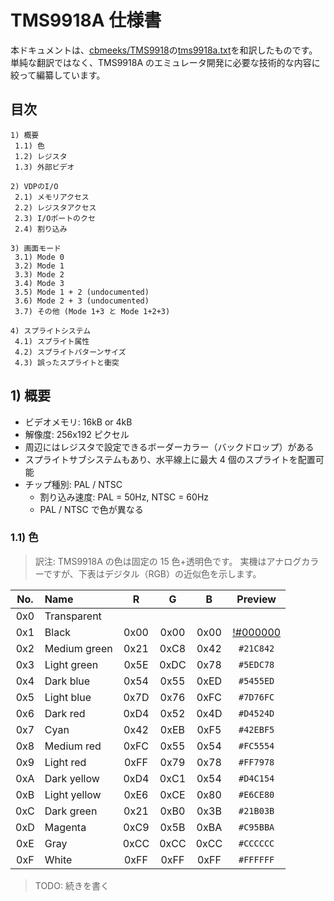 # TMS9918A 仕様書

本ドキュメントは、[cbmeeks/TMS9918](https://github.com/cbmeeks/TMS9918)の[tms9918a.txt](https://github.com/cbmeeks/TMS9918/blob/master/tms9918a.txt)を和訳したものです。
単純な翻訳ではなく、TMS9918A のエミュレータ開発に必要な技術的な内容に絞って編纂しています。

## 目次

```text
1) 概要
 1.1) 色
 1.2) レジスタ
 1.3) 外部ビデオ

2) VDPのI/O
 2.1) メモリアクセス
 2.2) レジスタアクセス
 2.3) I/Oポートのクセ
 2.4) 割り込み

3) 画面モード
 3.1) Mode 0
 3.2) Mode 1
 3.3) Mode 2
 3.4) Mode 3
 3.5) Mode 1 + 2 (undocumented)
 3.6) Mode 2 + 3 (undocumented)
 3.7) その他 (Mode 1+3 と Mode 1+2+3)

4) スプライトシステム
 4.1) スプライト属性
 4.2) スプライトパターンサイズ
 4.3) 誤ったスプライトと衝突
```

## 1) 概要

- ビデオメモリ: 16kB or 4kB
- 解像度: 256x192 ピクセル
- 周辺にはレジスタで設定できるボーダーカラー（バックドロップ）がある
- スプライトサブシステムもあり、水平線上に最大 4 個のスプライトを配置可能
- チップ種別: PAL / NTSC
  - 割り込み速度: PAL = 50Hz, NTSC = 60Hz
  - PAL / NTSC で色が異なる

### 1.1) 色

> 訳注: TMS9918A の色は固定の 15 色+透明色です。
> 実機はアナログカラーですが、下表はデジタル（RGB）の近似色を示します。

| No. | Name         |  R   |  G   |  B   |              Preview               |
| :-: | :----------- | :--: | :--: | :--: | :--------------------------------: |
| 0x0 | Transparent  |      |      |      |                                    |
| 0x1 | Black        | 0x00 | 0x00 | 0x00 | [!#000000](image/color_000000.png) |
| 0x2 | Medium green | 0x21 | 0xC8 | 0x42 |             `#21C842`              |
| 0x3 | Light green  | 0x5E | 0xDC | 0x78 |             `#5EDC78`              |
| 0x4 | Dark blue    | 0x54 | 0x55 | 0xED |             `#5455ED`              |
| 0x5 | Light blue   | 0x7D | 0x76 | 0xFC |             `#7D76FC`              |
| 0x6 | Dark red     | 0xD4 | 0x52 | 0x4D |             `#D4524D`              |
| 0x7 | Cyan         | 0x42 | 0xEB | 0xF5 |             `#42EBF5`              |
| 0x8 | Medium red   | 0xFC | 0x55 | 0x54 |             `#FC5554`              |
| 0x9 | Light red    | 0xFF | 0x79 | 0x78 |             `#FF7978`              |
| 0xA | Dark yellow  | 0xD4 | 0xC1 | 0x54 |             `#D4C154`              |
| 0xB | Light yellow | 0xE6 | 0xCE | 0x80 |             `#E6CE80`              |
| 0xC | Dark green   | 0x21 | 0xB0 | 0x3B |             `#21B03B`              |
| 0xD | Magenta      | 0xC9 | 0x5B | 0xBA |             `#C95BBA`              |
| 0xE | Gray         | 0xCC | 0xCC | 0xCC |             `#CCCCCC`              |
| 0xF | White        | 0xFF | 0xFF | 0xFF |             `#FFFFFF`              |

> TODO: 続きを書く
